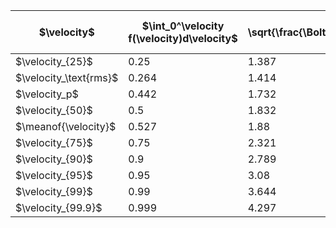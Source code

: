 | $\velocity$             | $\int_0^\velocity f(\velocity)d\velocity$ | $\velocity / \sqrt{\frac{\BoltzmannConstant\temperature}{\mass}}$ | $\velocity / \velocity_p$ |                           | $\velocity / \meanof{\velocity}$ |                            | $\velocity / \velocity_\text{rms}$ |                                |
|--------------------------|-----------------------------------------------|-------------------------------------------------------------------------|-----------------------------|---------------------------|-------------------------------------|----------------------------|---------------------------------------|--------------------------------|
| $\velocity_{25}$        | $0.25$                                        | $1.387$                                                                 | $0.801$                     |                           | $0.738$                             |                            | $0.98$                                |                                |
| $\velocity_\text{rms}$ | $0.264$                                       | $1.414$                                                                 | $0.816$                     | $\approx\sqrt{2/3}$     | $0.752$                             | $\approx\sqrt{16/9\pi}$ | $1.0$                                 |                                |
| $\velocity_p$           | $0.442$                                       | $1.732$                                                                 | $1.0$                       |                           | $0.921$                             | $\approx\sqrt{8/3\pi}$  | $1.225$                               | $\approx\sqrt{3/2}$          |
| $\velocity_{50}$        | $0.5$                                         | $1.832$                                                                 | $1.058$                     |                           | $0.975$                             |                            | $1.295$                               |                                |
| $\meanof{\velocity}$   | $0.527$                                       | $1.88$                                                                  | $1.085$                     | $\approx\sqrt{3\pi/8}$ | $1.0$                               |                            | $1.329$                               | $\approx\sqrt{9\pi/16\pi}$ |
| $\velocity_{75}$        | $0.75$                                        | $2.321$                                                                 | $1.34$                      |                           | $1.234$                             |                            | $1.641$                               |                                |
| $\velocity_{90}$        | $0.9$                                         | $2.789$                                                                 | $1.61$                      |                           | $1.484$                             |                            | $1.972$                               |                                |
| $\velocity_{95}$        | $0.95$                                        | $3.08$                                                                  | $1.778$                     |                           | $1.638$                             |                            | $2.178$                               |                                |
| $\velocity_{99}$        | $0.99$                                        | $3.644$                                                                 | $2.104$                     |                           | $1.938$                             |                            | $2.576$                               |                                |
| $\velocity_{99.9}$      | $0.999$                                       | $4.297$                                                                 | $2.481$                     |                           | $2.286$                             |                            | $3.039$                               |                                |
